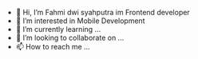 - 👋 Hi, I’m Fahmi dwi syahputra im Frontend developer
- 👀 I’m interested in Mobile Development
- 🌱 I’m currently learning ...
- 💞️ I’m looking to collaborate on ...
- 📫 How to reach me ...

<!---
Dwidev/Dwidev is a ✨ special ✨ repository because its `README.md` (this file) appears on your GitHub profile.
You can click the Preview link to take a look at your changes.
--->
